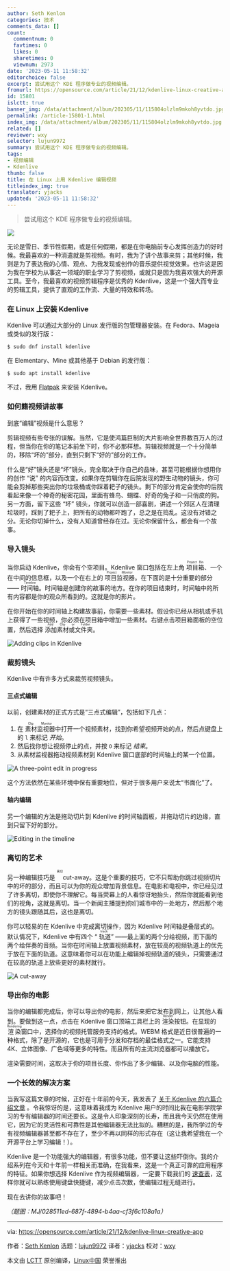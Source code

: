 ```yaml
---
author: Seth Kenlon
categories: 技术
comments_data: []
count:
  commentnum: 0
  favtimes: 0
  likes: 0
  sharetimes: 0
  viewnum: 2973
date: '2023-05-11 11:58:32'
editorchoice: false
excerpt: 尝试用这个 KDE 程序做专业的视频编辑。
fromurl: https://opensource.com/article/21/12/kdenlive-linux-creative-app
id: 15801
islctt: true
banner_img: /data/attachment/album/202305/11/115804olzlm9mkoh8yvtdo.jpg
permalink: /article-15801-1.html
index_img: /data/attachment/album/202305/11/115804olzlm9mkoh8yvtdo.jpg.thumb.jpg
related: []
reviewer: wxy
selector: lujun9972
summary: 尝试用这个 KDE 程序做专业的视频编辑。
tags:
- 视频编辑
- Kdenlive
thumb: false
title: 在 Linux 上用 Kdenlive 编辑视频
titleindex_img: true
translator: yjacks
updated: '2023-05-11 11:58:32'
---
```



> 
> 尝试用这个 KDE 程序做专业的视频编辑。
> 
> 
> 


![](/data/attachment/album/202305/11/115804olzlm9mkoh8yvtdo.jpg)


无论是雪日、季节性假期，或是任何假期，都是在你电脑前专心发挥创造力的好时候。我最喜欢的一种消遣就是剪视频。有时，我为了讲个故事来剪；其他时候，我则是为了表达我的心情、观点、为我发现或创作的音乐提供视觉效果。也许这是因为我在学校为从事这一领域的职业学习了剪视频，或就只是因为我喜欢强大的开源工具。至今，我最喜欢的视频剪辑程序是优秀的 Kdenlive，这是一个强大而专业的剪辑工具，提供了直观的工作流、大量的特效和转场。


### 在 Linux 上安装 Kdenlive


Kdenlive 可以通过大部分的 Linux 发行版的包管理器安装。在 Fedora、Mageia 或类似的发行版：



```
$ sudo dnf install kdenlive

```

在 Elementary、Mine 或其他基于 Debian 的发行版：



```
$ sudo apt install kdenlive

```

不过，我用 [Flatpak](https://opensource.com/article/21/11/install-flatpak-linux) 来安装 Kdenlive。


### 如何籍视频讲故事


到底“编辑”视频是什么意思？


剪辑视频有些夸张的误解。当然，它是使鸿篇巨制的大片影响全世界数百万人的过程，但当你在你的笔记本前坐下时，你不必那样想。剪辑视频就是一个十分简单的，移除“坏的”部分，直到只剩下“好的”部分的工作。


什么是“好”镜头还是“坏”镜头，完全取决于你自己的品味，甚至可能根据你想用你的创作 “说” 的内容而改变。如果你在剪辑你在后院发现的野生动物的镜头，你可能会剪掉那些突出你的垃圾桶或你踩着耙子的镜头。剩下的部分肯定会使你的后院看起来像一个神奇的秘密花园，里面有蜂鸟、蝴蝶、好奇的兔子和一只俏皮的狗。另一方面，留下这些 “坏” 镜头，你就可以创造一部喜剧，讲述一个郊区人在清理垃圾时，踩到了耙子上，把所有的动物都吓跑了，总之是在捣乱。这没有对错之分。无论你切掉什么，没有人知道曾经存在过。无论你保留什么，都会有一个故事。


### 导入镜头


当你启动 Kdenlive，你会有个空项目。Kdenlive 窗口包括在左上角 <ruby> 项目箱 <rt>  Project Bin </rt></ruby>、一个在中间的信息框，以及一个在右上的 <ruby> 项目监视器 <rt>  Project Monitor </rt></ruby>。在下面的是十分重要的部分—— <ruby> 时间轴 <rt>  Timeline </rt></ruby>。时间轴是创建你的故事的地方。在你的项目结束时，时间轴中的所有内容都是你的观众所看到的。这就是你的影片。


在你开始在你的时间轴上构建故事前，你需要一些素材。假设你已经从相机或手机上获得了一些视频，你必须在项目箱中增加一些素材。右键点击项目箱面板的空位置，然后选择 <ruby> 添加素材或文件夹 <rt>  Add Clip or Folder </rt></ruby>。


![Adding clips in Kdenlive](/data/attachment/album/202305/11/115833r2e23h3mfvm4dje3.jpg "Adding clips in Kdenlive")


### 裁剪镜头


Kdenlive 中有许多方式来裁剪视频镜头。


#### 三点式编辑


以前，创建素材的正式方式是“三点式编辑”，包括如下几点：


1. 在 <ruby> 素材监视器 <rt>  Clip Monitor </rt></ruby> 中打开一个视频素材，找到你希望视频开始的点，然后点键盘上的 `l` 来标记 *开始*。
2. 然后找你想让视频停止的点，并按 `O` 来标记 *结束*。
3. 从素材监视器拖动视频素材到 Kdenlive 窗口底部的时间轴上的某一个位置。


![A three-point edit in progress](/data/attachment/album/202305/11/115833d8ozfvdst4v1psdd.jpg "A three-point edit in progress")


这个方法依然在某些环境中保有重要地位，但对于很多用户来说太“书面化”了。


#### 轴内编辑


另一个编辑的方法是拖动切片到 Kdenlive 的时间轴面板，并拖动切片的边缘，直到只留下好的部分。


![Editing in the timeline](/data/attachment/album/202305/11/115833zsi1fl6z7lahpaas.jpg "Editing in the timeline")


### 离切的艺术


另一种编辑技巧是 <ruby> <rt>  离切 </rt> cut-away</ruby>。这是个重要的技巧，它不只帮助你跳过视频切片中的坏的部分，而且可以为你的观众增加背景信息。在电影和电视中，你已经见过了许多离切，即使你不理解它。每当荧幕上的人看惊讶地抬头，然后你就能看到他们的视角，这就是离切。当一个新闻主播提到你们城市中的一处地方，然后那个地方的镜头跟随其后，这也是离切。


你可以轻易的在 Kdenlive 中完成离切操作，因为 Kdenlive 时间轴是叠层式的。默认情况下，Kdenlive 中有四个 “<ruby> 轨道 <rt>  track </rt></ruby>” ——最上面的两个分给视频，而下面的两个给伴奏的音频。当你在时间轴上放置视频素材，放在较高的视频轨道上的优先于放在下面的轨道。这意味着你可以在功能上编辑掉视频轨道的镜头，只需要通过在较高的轨道上放些更好的素材就行。


![A cut-away](/data/attachment/album/202305/11/115834ckiym6hu5ihtmsst.jpg "A cut-away")


### 导出你的电影


当你的编辑都完成后，你可以导出你的电影，然后来把它发布到网上，让其他人看到。要做到这一点，点击在 Kdenlive 窗口顶端工具栏上的 <ruby> 渲染 <rt>  Render </rt></ruby> 按钮。在显现的 <ruby> 渲染 <rt>  Rendering </rt></ruby> 窗口中，选择你的视频托管服务支持的格式。WEBM 格式是近日很普遍的一种格式，除了是开源的，它也是可用于分发和存档的最佳格式之一。它能支持 4K、立体图像、广色域等更多的特性。而且所有的主流浏览器都可以播放它。


渲染需要时间，这取决于你的项目长度、你作出了多少编辑、以及你电脑的性能。


### 一个长效的解决方案


当我写这篇文章的时候，正好在十年前的今天，我发表了 [关于 Kdenlive 的六篇介绍文章](https://opensource.com/life/11/11/introduction-kdenlive) 。令我惊讶的是，这意味着我成为 Kdenlive 用户的时间比我在电影学院学习的专有编辑器的时间还要长。这是令人印象深刻的长寿，而且我今天仍然在使用它，因为它的灵活性和可靠性是其他编辑器无法比拟的。糟糕的是，我所学过的专有视频编辑器甚至都不存在了，至少不再以同样的形式存在（这让我希望我在一个开源平台上学习编辑！）。


Kdenlive 是一个功能强大的编辑器，有很多功能，但不要让这些吓倒你。我的介绍系列在今天和十年前一样相关而准确，在我看来，这是一个真正可靠的应用程序的特征。如果你想选择 Kdenlive 作为视频编辑器，一定要下载我们的 [速查表](https://opensource.com/downloads/kdenlive-cheat-sheet)，这样你就可以熟练使用键盘快捷键，减少点击次数，使编辑过程无缝进行。


现在去讲你的故事吧！


*（题图：MJ/028511ed-687f-4894-b4aa-cf3f6c108a1a）*




---


via: <https://opensource.com/article/21/12/kdenlive-linux-creative-app>


作者：[Seth Kenlon](https://opensource.com/users/seth) 选题：[lujun9972](https://github.com/lujun9972) 译者：[yjacks](https://github.com/yjacks) 校对：[wxy](https://github.com/wxy)


本文由 [LCTT](https://github.com/LCTT/TranslateProject) 原创编译，[Linux中国](https://linux.cn/) 荣誉推出